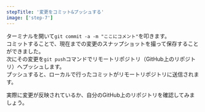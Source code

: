 ```yaml
---
stepTitle: '変更をコミット&プッシュする'
image: ['step-7']
---
```


ターミナルを開いて`git commit -a -m "ここにコメント"`を叩きます。  
コミットすることで、現在までの変更のスナップショットを撮って保存することができました。  
次にその変更を`git push`コマンドでリモートリポジトリ（GitHub上のリポジトリ）へプッシュします。  
プッシュすると、ローカルで行ったコミットがリモートリポジトリに送信されます。

実際に変更が反映されているか、自分のGitHub上のリポジトリを確認してみましょう。
